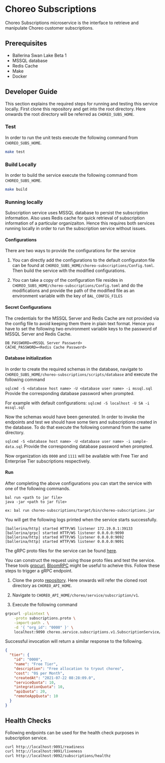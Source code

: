# Choreo Subscriptions
Choreo Subscriptions microservice is the interface to retrieve and manipulate Choreo customer subscriptions.

## Prerequisites
- Ballerina Swan Lake Beta 1
- MSSQL database
- Redis Cache
- Make
- Docker

## Developer Guide
This section explains the required steps for running and testing this service locally.
First clone this repository and get into the root directory. Here onwards the root directory will be referred as `CHOREO_SUBS_HOME`.

### Test
In order to run the unit tests execute the following command from `CHOREO_SUBS_HOME`.

```sh
make test
```

### Build Locally
In order to build the service execute the following command from `CHOREO_SUBS_HOME`.

```sh
make build
```

### Running locally
Subscription service uses MSSQL database to persist the subscription information. Also uses Redis cache for quick retrieval of subscription information of a particular organizaiton. Hence this requires both services running locally in order to run the subscription service without issues.

#### Configurations
There are two ways to provide the configurations for the service
1. You can directly add the configurations to the default configuraton file can be found at `CHOREO_SUBS_HOME/choreo-subscriptions/Config.toml`. Then build the service with the modified configurations.

2. You can take a copy of the configuration file resides in `CHOREO_SUBS_HOME/choreo-subscriptions/Config.toml` and do the modifications and provide the path of the modified file as an environment variable with the key of `BAL_CONFIG_FILES`

#### Secret Configurations
The credentials for the MSSQL Server and Redis Cache are not provided via the config file to avoid keeping them there in plain text format. Hence you have to set the following two environment variable keys to the password of MSSQL Server and Redis Cache.

```
DB_PASSWORD=<MSSQL Server Password>
CACHE_PASSWORD=<Redis Cache Password>
```
#### Database initialization
In order to create the required schemas in the database, navigate to `CHOREO_SUBS_HOME/choreo-subscriptions/scripts/database` and execute the following command

`sqlcmd -S <database host name> -U <database user name> -i mssql.sql`
Provide the corresponding database password when prompted.

For example with default configurations:
`sqlcmd -S localhost -U SA -i mssql.sql`

Now the schemas would have been generated. In order to invoke the endpoints and test we should have some tiers and subscriptions created in the database. To do that execute the following command from the same directory.

`sqlcmd -S <database host name> -U <database user name> -i sample-data.sql`
Provide the corresponding database password when prompted.

Now organization ids `0000` and `1111` will be available with Free Tier and Enterprise Tier subscriptions respectively.

#### Run
After completing the above configurations you can start the service with one of the following commands.
```
bal run <path to jar file>
java -jar <path to jar file>
```
`ex: bal run choreo-subscriptions/target/bin/choreo-subscriptions.jar`

You will get the following logs printed when the service starts successfully.

```
[ballerina/http] started HTTP/WS listener 172.19.0.1:39133
[ballerina/grpc] started HTTP/WS listener 0.0.0.0:9090
[ballerina/http] started HTTP/WS listener 0.0.0.0:9092
[ballerina/http] started HTTP/WS listener 0.0.0.0:9091
```

The gRPC proto files for the service can be found [here](https://github.com/wso2-enterprise/choreo-api/tree/main/choreo/service/subscriptions/v1).

You can construct the request using those proto files and test the service. These tools [grpcurl](https://github.com/fullstorydev/grpcurl), [BloomRPC](https://github.com/uw-labs/bloomrpc) might be useful to acheive this. Follow these steps to trigger a gRPC endpoint.

1. Clone the proto [repository](https://github.com/wso2-enterprise/choreo-api). Here onwards will refer the cloned root directory as `CHOREO_API_HOME`.

2. Navigate to `CHOREO_API_HOME/choreo/service/subscription/v1`.

3. Execute the following command

```sh
grpcurl -plaintext \
    -proto subscriptions.proto \
    -import-path . \
    -d '{ "org_id": "0000" }' \
    localhost:9090 choreo.service.subscriptions.v1.SubscriptionService/GetTierDetails
```
Successful invocation will return a similar response to the following.

```json
{
  "tier": {
    "id": "0000",
    "name": "Free Tier",
    "description": "Free allocation to tryout choreo",
    "cost": "0$ per Month",
    "createdAt": "2021-07-22 08:28:09.0",
    "serviceQuota": 10,
    "integrationQuota": 10,
    "apiQuota": 20,
    "remoteAppQuota": 10
  }
}
```

## Health Checks

Following endpoints can be used for the health check purposes in subscription service.

```sh
curl http://localhost:9091/readiness
curl http://localhost:9091/liveness
curl http://localhost:9092/subscriptions/healthz
